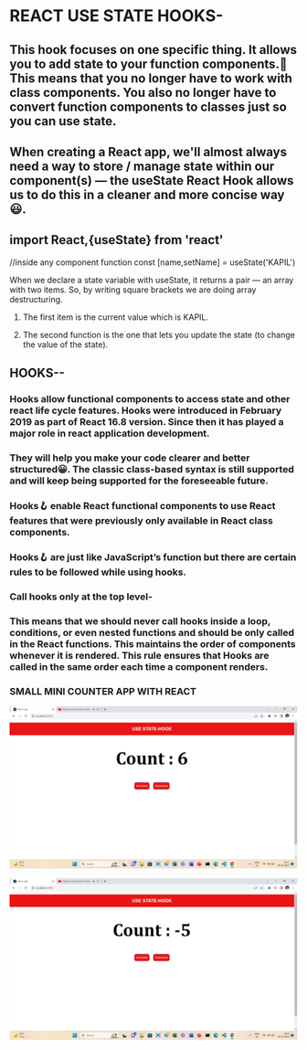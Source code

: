 
# REACT USE STATE HOOKS-


## This hook focuses on one specific thing. It allows you to add state to your function components.🤠 This means that you no longer have to work with class components. You also no longer have to convert function components to classes just so you can use state.

## When creating a React app, we'll almost always need a way to store / manage state within our component(s) — the useState React Hook allows us to do this in a cleaner and more concise way😃.

## import React,{useState} from 'react'
//inside any component function
const [name,setName] = useState('KAPIL')

When we declare a state variable with useState, it returns a pair — an array with two items. So, by writing square brackets we are doing array destructuring.

1. The first item is the current value which is KAPIL.

1. The second function is the one that lets you update the state (to change the value of the state).

## HOOKS--

### Hooks allow functional components to access state and other react life cycle features. Hooks were introduced in February 2019 as part of React 16.8 version. Since then it has played a major role in react application development.

### They will help you make your code clearer and better structured😀. The classic class-based syntax is still supported and will keep being supported for the foreseeable future.


### Hooks🪝 enable React functional components to use React features that were previously only available in React class components.


### Hooks🪝 are just like JavaScript’s function but there are certain rules to be followed while using hooks.

### Call hooks only at the top level-
### This means that we should never call hooks inside a loop, conditions, or even nested functions and should be only called in the React functions. This maintains the order of components whenever it is rendered. This rule ensures that Hooks are called in the same order each time a component renders.

### SMALL MINI COUNTER APP WITH REACT

![IMG1](./src/react2.png)

![IMG2](./src/react3.png)

